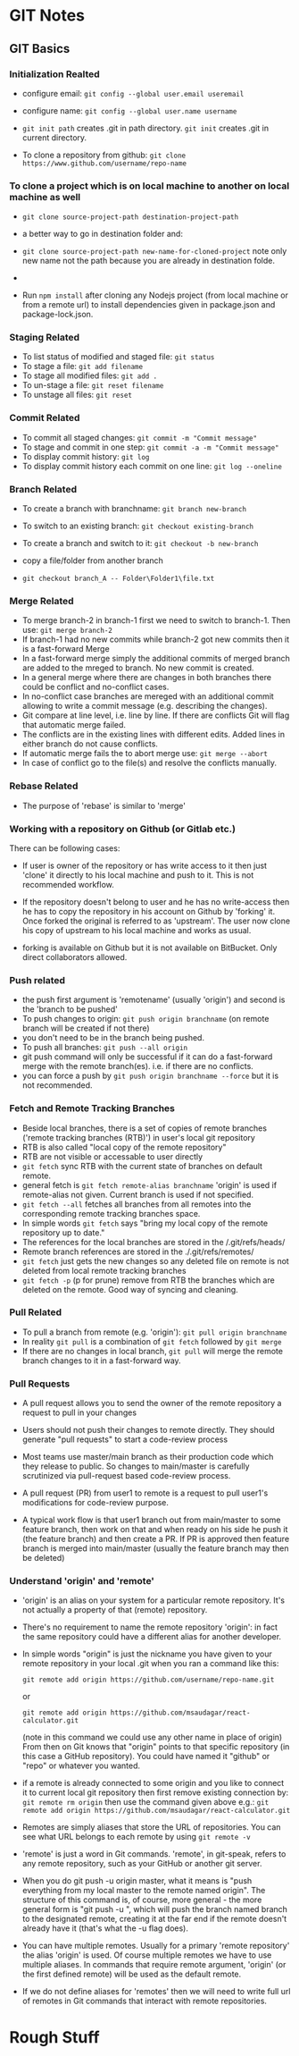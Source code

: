 # GIT Notes

## GIT Basics

### Initialization Realted

- configure email: `git config --global user.email useremail`

- configure name: `git config --global user.name username`

- `git init path` creates .git in path directory. `git init` creates .git in current directory.

- To clone a repository from github: `git clone https://www.github.com/username/repo-name`

### To clone a project which is on local machine to another on local machine as well

- `git clone source-project-path destination-project-path`

- a better way to go in destination folder and:

- `git clone source-project-path new-name-for-cloned-project` note only new name not the path because you are already in destination folde.

-

- Run `npm install` after cloning any Nodejs project (from local machine or from a remote url) to install dependencies given in package.json and package-lock.json.

### Staging Related

- To list status of modified and staged file: `git status`
- To stage a file: `git add filename`
- To stage all modified files: `git add .`
- To un-stage a file: `git reset filename`
- To unstage all files: `git reset`

### Commit Related

- To commit all staged changes: `git commit -m "Commit message"`
- To stage and commit in one step: `git commit -a -m "Commit message"`
- To display commit history: `git log`
- To display commit history each commit on one line: `git log --oneline`

### Branch Related

- To create a branch with branchname: `git branch new-branch`
- To switch to an existing branch: `git checkout existing-branch`
- To create a branch and switch to it: `git checkout -b new-branch`

- copy a file/folder from another branch

- `git checkout branch_A -- Folder\Folder1\file.txt`

### Merge Related

- To merge branch-2 in branch-1 first we need to switch to branch-1. Then use: `git merge branch-2`
- If branch-1 had no new commits while branch-2 got new commits then it is a fast-forward Merge
- In a fast-forward merge simply the additional commits of merged branch are added to the mreged to branch. No new commit is created.
- In a general merge where there are changes in both branches there could be conflict and no-conflict cases.
- In no-conflict case branches are mereged with an additional commit allowing to write a commit message (e.g. describing the changes).
- Git compare at line level, i.e. line by line. If there are conflicts Git will flag that automatic merge failed.
- The conflicts are in the existing lines with different edits. Added lines in either branch do not cause conflicts.
- If automatic merge fails the to abort merge use: `git merge --abort`
- In case of conflict go to the file(s) and resolve the conflicts manually.

### Rebase Related

- The purpose of 'rebase' is similar to 'merge'

### Working with a repository on Github (or Gitlab etc.)

There can be following cases:

- If user is owner of the repository or has write access to it then just 'clone' it directly to his local machine and push to it. This is not recommended workflow.

- If the repository doesn't belong to user and he has no write-access then he has to copy the repository in his account on Github by 'forking' it. Once forked the original is referred to as 'upstream'. The user now clone his copy of upstream to his local machine and works as usual.
- forking is available on Github but it is not available on BitBucket. Only direct collaborators allowed.

### Push related

- the push first argument is 'remotename' (usually 'origin') and second is the 'branch to be pushed'
- To push changes to origin: `git push origin branchname` (on remote branch will be created if not there)
- you don't need to be in the branch being pushed.
- To push all branches: `git push --all origin`
- git push command will only be successful if it can do a fast-forward merge with the remote branch(es). i.e. if there are no conflicts.
- you can force a push by `git push origin branchname --force` but it is not recommended.

### Fetch and Remote Tracking Branches

- Beside local branches, there is a set of copies of remote branches ('remote tracking branches (RTB)') in user's local git repository
- RTB is also called "local copy of the remote repository"
- RTB are not visible or accessable to user directly
- `git fetch` sync RTB with the current state of branches on default remote.
- general fetch is `git fetch remote-alias branchname` 'origin' is used if remote-alias not given. Current branch is used if not specified.
- `git fetch --all` fetches all branches from all remotes into the corresponding remote tracking branches space.
- In simple words `git fetch` says "bring my local copy of the remote repository up to date."
- The references for the local branches are stored in the /.git/refs/heads/
- Remote branch references are stored in the ./.git/refs/remotes/
- `git fetch` just gets the new changes so any deleted file on remote is not deleted from local remote tracking branches
- `git fetch -p` (p for prune) remove from RTB the branches which are deleted on the remote. Good way of syncing and cleaning.

### Pull Related

- To pull a branch from remote (e.g. 'origin'): `git pull origin branchname`
- In reality `git pull` is a combination of `git fetch` followed by `git merge`
- If there are no changes in local branch, `git pull` will merge the remote branch changes to it in a fast-forward way.

### Pull Requests

- A pull request allows you to send the owner of the remote repository a request to pull in your changes
- Users should not push their changes to remote directly. They should generate "pull requests" to start a code-review process
- Most teams use master/main branch as their production code which they release to public. So changes to main/master is carefully scrutinized via pull-request based code-review process.
- A pull request (PR) from user1 to remote is a request to pull user1's modifications for code-review purpose.

- A typical work flow is that user1 branch out from main/master to some feature branch, then work on that and when ready on his side he push it (the feature branch) and then create a PR. If PR is approved then feature branch is merged into main/master (usually the feature branch may then be deleted)

### Understand 'origin' and 'remote'

- 'origin' is an alias on your system for a particular remote repository. It's not actually a property of that (remote) repository.

- There's no requirement to name the remote repository 'origin': in fact the same repository could have a different alias for another developer.

- In simple words "origin" is just the nickname you have given to your remote repository in your local .git when you ran a command like this:

  `git remote add origin https://github.com/username/repo-name.git`

  or

  `git remote add origin https://github.com/msaudagar/react-calculator.git`

  (note in this command we could use any other name in place of origin)
  From then on Git knows that "origin" points to that specific repository (in this case a GitHub repository). You could have named it "github" or "repo" or whatever you wanted.

- if a remote is already connected to some origin and you like to connect it to current local git repository then first remove existing connection by:
  `git remote rm origin`
  then use the command given above e.g.:
  `git remote add origin https://github.com/msaudagar/react-calculator.git`

- Remotes are simply aliases that store the URL of repositories. You can see what URL belongs to each remote by using `git remote -v`

- 'remote' is just a word in Git commands. 'remote', in git-speak, refers to any remote repository, such as your GitHub or another git server.

- When you do git push -u origin master, what it means is "push everything from my local master to the remote named origin".
  The structure of this command is, of course, more general - the more general form is "git push -u <remote> <branch>",
  which will push the branch named branch to the designated remote, creating it at the far end if the remote doesn't already have it (that's what the -u flag does).

- You can have multiple remotes. Usually for a primary 'remote repository' the alias 'origin' is used. Of course multiple remotes we have to use multiple aliases. In commands that require remote argument, 'origin' (or the first defined remote) will be used as the default remote.

- If we do not define aliases for 'remotes' then we will need to write full url of remotes in Git commands that interact with remote repositories.

# Rough Stuff
